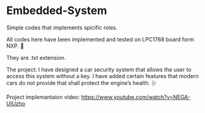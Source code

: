 # Embedded-System
Simple codes that implements spicific roles. 

All codes here have been implemented and tested on LPC1768 board form NXP. :pushpin:

They are .txt extension.

The project: I have designed a car security system that allows the user to access this system without a key. I have added certain features that modern cars do not provide that shall protect the engine’s health. :stethoscope:

Project implemantaion video: https://www.youtube.com/watch?v=NEGA-UIUzho
